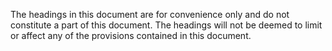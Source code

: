 The headings in this document are for convenience only and do not constitute a part of this document.  The headings will not be deemed to limit or affect any of the provisions contained in this document.